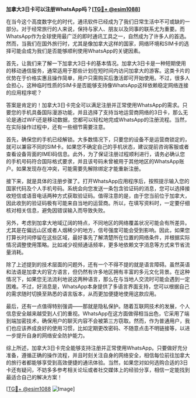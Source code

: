 **加拿大3日卡可以注册WhatsApp吗？[[TG💪+ @esim1088](https://t.me/s/esim1088)]**

在当今这个高度数字化的时代，通讯软件已经成为了我们日常生活中不可或缺的一部分。对于经常旅行的人来说，保持与家人、朋友以及同事的联系尤为重要。而WhatsApp作为全球使用最广泛的即时通讯工具之一，自然成为了许多人的首选。然而，当我们在国外旅行时，尤其是像加拿大这样的国家，网络环境和SIM卡的选择可能会成为我们是否能够顺利使用WhatsApp的关键因素。

首先，让我们来了解一下加拿大3日卡的基本情况。加拿大3日卡是一种短期使用的移动通信服务，通常适用于那些计划在短时间内访问加拿大的游客。这类卡片的优势在于价格实惠且操作简单，用户只需购买后激活即可开始使用。不过，很多人会担心，这种临时性质的SIM卡是否能够支持像WhatsApp这样依赖稳定网络连接的应用程序呢？

答案是肯定的！加拿大3日卡完全可以满足注册并正常使用WhatsApp的需求。只要您的手机具备国际漫游功能，并且选择了支持当地运营商网络的3日卡，那么无论是通过WiFi还是移动数据，您都可以轻松地完成WhatsApp的注册流程。当然，在实际操作过程中，还有一些细节需要注意。

首先，确保您的手机已经解锁。大多数情况下，只要您的设备不是运营商锁定的，就可以兼容不同的SIM卡。如果您不确定自己的手机状态，建议提前咨询客服或者查看设备背面的IMEI码信息。此外，为了保证注册过程顺利进行，请务必确认您的手机号码符合国际格式要求，并且该号码未曾被用于其他地区的WhatsApp账户。如果发现存在冲突，可能需要先解除绑定才能重新注册。

接下来，就是具体的注册步骤了。打开WhatsApp应用程序后，按照提示输入您的国家代码及个人手机号码。系统会向您发送一条包含验证码的消息，您可以选择接收短信或语音电话两种方式获取验证码。值得注意的是，由于您当前位于加拿大，因此收到的验证码极有可能来自当地的运营商。所以，在填写资料时，一定要仔细核对相关信息，避免因错误输入而导致失败。

另外，考虑到加拿大地域辽阔的特点，不同地区的网络覆盖状况可能会有所差异。尤其是在偏远山区或者人烟稀少的地方，信号强度可能会受到影响。因此，如果您打算长时间停留在这些区域，最好事先了解清楚所在位置的网络条件，并根据实际情况调整使用策略。比如减少视频通话频率，更多地依赖文字消息等方式来节省流量消耗。

除了上述提到的技术层面的问题外，还有一个不得不提的就是语言障碍。虽然英语和法语是加拿大的官方语言，但仍然有许多地区拥有丰富的多元文化背景。在这种情况下，如果您无法流利地说这两种语言，那么在与当地人交流时可能会遇到一定困难。不过，好消息是，WhatsApp本身提供了多语言界面支持，您可以根据自己的需求随时切换至熟悉的语言版本，从而更加便捷地使用这款应用。

最后，还有一点值得特别强调——那就是隐私保护。随着互联网技术的发展，个人信息安全越来越受到人们的重视。WhatsApp在这方面做得相当出色，它采用了端到端加密技术，确保用户的聊天内容不会被第三方窃取。然而，作为普通用户，我们也应该养成良好的使用习惯，比如定期更改密码、不随意点击不明链接等，以进一步提升自身的网络安全防护能力。

综上所述，加拿大3日卡完全能够支持注册并正常使用WhatsApp。只要做好充分准备，遵循正确的操作流程，并且时刻关注自身的网络安全，相信每位前往加拿大的旅行者都能够享受到高效便捷的通讯体验。当然，如果您对如何选购合适的3日卡还有疑问，不妨多多参考相关论坛或者社交媒体上的经验分享，相信一定能找到最适合自己的解决方案！

[[TG💪+ @esim1088](https://t.me/s/esim1088) ![Image](https://i.postimg.cc/4NQfJmqS/Snipaste-2025-05-13-00-14-12.png)]